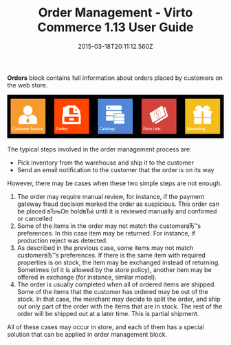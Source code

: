 ﻿---
title: Order Management - Virto Commerce 1.13 User Guide
description: Order Management
layout: docs
date: 2015-03-18T20:11:12.560Z
priority: 10
---
**Orders** block contains full information about orders placed by customers on the web store.

<img src="../../assets/images/docs/orders-block-1.PNG" />

The typical steps involved in the order management process are:

* Pick inventory from the warehouse and ship it to the customer
* Send an email notification to the customer that the order is on its way

However, there may be cases when these two simple steps are not enough.

1. The order may require manual review, for instance, if the payment gateway fraud decision marked the order as suspicious. This order can be placed вЂњOn holdвЂќ until it is reviewed manually and confirmed or cancelled
2. Some of the items in the order may not match the customerвЂ™s preferences. In this case item may be returned. For instance, if production reject was detected.
3. As described in the previous case, some items may not match customerвЂ™s preferences. If there is the same item with required properties is on stock, the item may be exchanged instead of returning. Sometimes (of it is allowed by the store policy), another item may be offered in exchange (for instance, similar model).
4. The order is usually completed when all of ordered items are shipped. Some of the items that the customer has ordered may be out of the stock. In that case, the merchant may decide to split the order, and ship out only part of the order with the items that are in stock. The rest of the order will be shipped out at a later time. This is partial shipment.

All of these cases may occur in store, and each of them has a special solution that can be applied in order management block.
